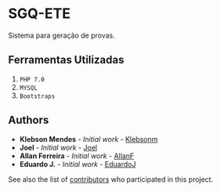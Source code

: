 # SGQ-ETE
Sistema para geração de provas.

## Ferramentas Utilizadas 
1. `PHP 7.0`
2. `MYSQL`
3. `Bootstraps`

## Authors

* **Klebson Mendes** - *Initial work* - [Klebsonm](https://github.com/klebsonm)
* **Joel** - *Initial work* - [Joel](https://github.com/klebsonm)
* **Allan Ferreira** - *Initial work* - [AllanF](https://github.com/klebsonm)
* **Eduardo J.** - *Initial work* - [EduardoJ](https://github.com/klebsonm)

See also the list of [contributors](https://github.com/your/project/contributors) who participated in this project.
